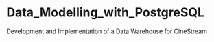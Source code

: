 # Data_Modelling_with_PostgreSQL
Development and Implementation of a Data Warehouse for CineStream             
